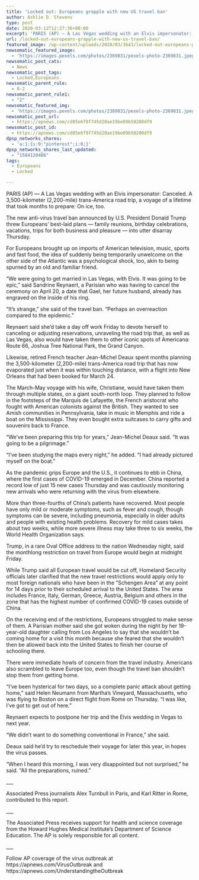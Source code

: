 ```yaml
---
title: 'Locked out: Europeans grapple with new US travel ban'
author: Ashlie D. Stevens
type: post
date: 2020-03-12T12:27:36+00:00
excerpt: 'PARIS (AP) — A Las Vegas wedding with an Elvis impersonator: Canceled. A 3,500-kilometer (2,200-mile) trans-America road trip, a voyage of a lifetime that took months to prepare: On ice, too.The new anti-virus travel ban announced by U.S. President Donald Trump threw Europeans’ best-laid plans — family reunions, birthday celebrations, vacations, trips for both business&hellip;'
url: /locked-out-europeans-grapple-with-new-us-travel-ban/
featured_image: /wp-content/uploads/2020/03/3643/locked-out-europeans-grapple-with-new-us-travel-ban.jpeg
newsomatic_featured_image:
  - 'https://images.pexels.com/photos/2369831/pexels-photo-2369831.jpeg?auto=compress&#038;cs=tinysrgb&#038;h=650&#038;w=940'
newsomatic_post_cats:
  - News
newsomatic_post_tags:
  - Locked,Europeans
newsomatic_parent_rule:
  - 0-2
newsomatic_parent_rule1:
  - "2"
newsomatic_featured_img:
  - 'https://images.pexels.com/photos/2369831/pexels-photo-2369831.jpeg?auto=compress&#038;cs=tinysrgb&#038;h=650&#038;w=940'
newsomatic_post_url:
  - https://apnews.com/cd05e6f8f745d20ae19be09b58200df9
newsomatic_post_id:
  - https://apnews.com/cd05e6f8f745d20ae19be09b58200df9
dpsp_networks_shares:
  - 'a:1:{s:9:"pinterest";i:0;}'
dpsp_networks_shares_last_updated:
  - "1584120486"
tags:
  - Europeans
  - Locked

---
```

<div class="Article" data-key="article">
  <p class="Component-root-0-2-77 Component-p-0-2-69">
    PARIS (AP) — A Las Vegas wedding with an Elvis impersonator: Canceled. A 3,500-kilometer (2,200-mile) trans-America road trip, a voyage of a lifetime that took months to prepare: On ice, too.
  </p>
  
  <p class="Component-root-0-2-77 Component-p-0-2-69">
    The new anti-virus travel ban announced by U.S. President Donald Trump threw Europeans’ best-laid plans — family reunions, birthday celebrations, vacations, trips for both business and pleasure — into utter disarray Thursday.
  </p>
  
  <p class="Component-root-0-2-77 Component-p-0-2-69">
    For Europeans brought up on imports of American television, music, sports and fast food, the idea of suddenly being temporarily unwelcome on the other side of the Atlantic was a psychological shock, too, akin to being spurned by an old and familiar friend.
  </p>
  
  <p class="Component-root-0-2-77 Component-p-0-2-69">
    “We were going to get married in Las Vegas, with Elvis. It was going to be epic,” said Sandrine Reynaert, a Parisian who was having to cancel the ceremony on April 20, a date that Gael, her future husband, already has engraved on the inside of his ring.
  </p>
  
  <p class="Component-root-0-2-77 Component-p-0-2-69">
    “It’s strange,” she said of the travel ban. “Perhaps an overreaction compared to the epidemic.”
  </p>
  
  <p class="Component-root-0-2-77 Component-p-0-2-69">
    Reynaert said she’d take a day off work Friday to devote herself to canceling or adjusting reservations, unraveling the road trip that, as well as Las Vegas, also would have taken them to other iconic spots of Americana: Route 66, Joshua Tree National Park, the Grand Canyon.
  </p>
  
  <p class="Component-root-0-2-77 Component-p-0-2-69">
    Likewise, retired French teacher Jean-Michel Deaux spent months planning the 3,500-kilometer (2,200-mile) trans-America road trip that has now evaporated just when it was within touching distance, with a flight into New Orleans that had been booked for March 24.
  </p>
  
  <p class="Component-root-0-2-77 Component-p-0-2-69">
    The March-May voyage with his wife, Christiane, would have taken them through multiple states, on a giant south-north loop. They planned to follow in the footsteps of the Marquis de Lafayette, the French aristocrat who fought with American colonists against the British. They wanted to see Amish communities in Pennsylvania, take in music in Memphis and ride a boat on the Mississippi. They even bought extra suitcases to carry gifts and souvenirs back to France.
  </p>
  
  <p class="Component-root-0-2-77 Component-p-0-2-69">
    “We’ve been preparing this trip for years,” Jean-Michel Deaux said. “It was going to be a pilgrimage.”
  </p>
  
  <p class="Component-root-0-2-77 Component-p-0-2-69">
    “I’ve been studying the maps every night,” he added. “I had already pictured myself on the boat.”
  </p>
  
  <p class="Component-root-0-2-77 Component-p-0-2-69">
    As the pandemic grips Europe and the U.S., it continues to ebb in China, where the first cases of COVID-19 emerged in December. China reported a record low of just 15 new cases Thursday and was cautiously monitoring new arrivals who were returning with the virus from elsewhere.
  </p>
  
  <p class="Component-root-0-2-77 Component-p-0-2-69">
    More than three-fourths of China’s patients have recovered. Most people have only mild or moderate symptoms, such as fever and cough, though symptoms can be severe, including pneumonia, especially in older adults and people with existing health problems. Recovery for mild cases takes about two weeks, while more severe illness may take three to six weeks, the World Health Organization says.
  </p>
  
  <p class="Component-root-0-2-77 Component-p-0-2-69">
    Trump, in a rare Oval Office address to the nation Wednesday night, said the monthlong restriction on travel from Europe would begin at midnight Friday.
  </p>
  
  <p class="Component-root-0-2-77 Component-p-0-2-69">
    While Trump said all European travel would be cut off, Homeland Security officials later clarified that the new travel restrictions would apply only to most foreign nationals who have been in the “Schengen Area” at any point for 14 days prior to their scheduled arrival to the United States. The area includes France, Italy, German, Greece, Austria, Belgium and others in the zone that has the highest number of confirmed COVID-19 cases outside of China.
  </p>
  
  <div data-key="ad-placeholder" id="div-gpt-ad-1470255291270-0" class="DFPSlot Component-dfp-0-2-73 Component-ad-0-2-39">
  </div>
  
  <p class="Component-root-0-2-77 Component-p-0-2-69">
    On the receiving end of the restrictions, Europeans struggled to make sense of them. A Parisian mother said she got woken during the night by her 19-year-old daughter calling from Los Angeles to say that she wouldn’t be coming home for a visit this month because she feared that she wouldn’t then be allowed back into the United States to finish her course of schooling there.
  </p>
  
  <p class="Component-root-0-2-77 Component-p-0-2-69">
    There were immediate howls of concern from the travel industry. Americans also scrambled to leave Europe too, even though the travel ban shouldn’t stop them from getting home.
  </p>
  
  <p class="Component-root-0-2-77 Component-p-0-2-69">
    “I’ve been hysterical for two days, so a complete panic attack about getting home,” said Helen Neumann from Martha’s Vineyard, Massachusetts, who was flying to Boston on a direct flight from Rome on Thursday. “I was like, I’ve got to get out of here.”
  </p>
  
  <p class="Component-root-0-2-77 Component-p-0-2-69">
    Reynaert expects to postpone her trip and the Elvis wedding in Vegas to next year.
  </p>
  
  <p class="Component-root-0-2-77 Component-p-0-2-69">
    “We didn’t want to do something conventional in France,” she said.
  </p>
  
  <p class="Component-root-0-2-77 Component-p-0-2-69">
    Deaux said he’d try to reschedule their voyage for later this year, in hopes the virus passes.
  </p>
  
  <p class="Component-root-0-2-77 Component-p-0-2-69">
    “When I heard this morning, I was very disappointed but not surprised,” he said. “All the preparations, ruined.”
  </p>
  
  <p class="Component-root-0-2-77 Component-p-0-2-69">
    ___
  </p>
  
  <p class="Component-root-0-2-77 Component-p-0-2-69">
    Associated Press journalists Alex Turnbull in Paris, and Karl Ritter in Rome, contributed to this report.
  </p>
  
  <p class="Component-root-0-2-77 Component-p-0-2-69">
    ___
  </p>
  
  <p class="Component-root-0-2-77 Component-p-0-2-69">
    The Associated Press receives support for health and science coverage from the Howard Hughes Medical Institute’s Department of Science Education. The AP is solely responsible for all content.
  </p>
  
  <p class="Component-root-0-2-77 Component-p-0-2-69">
    ___
  </p>
  
  <p class="Component-root-0-2-77 Component-p-0-2-69">
    Follow AP coverage of the virus outbreak at https://apnews.com/VirusOutbreak<!-- --> and https://apnews.com/UnderstandingtheOutbreak
  </p>
</div>